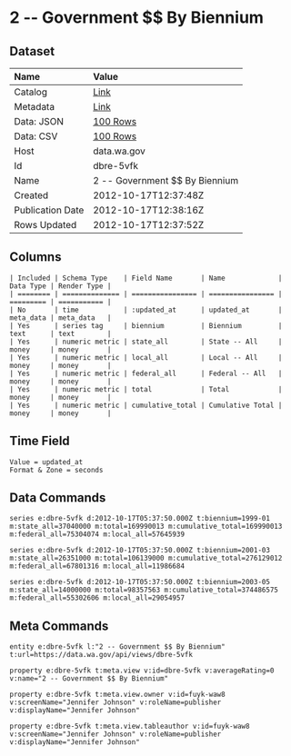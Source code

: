 # 2 -- Government $$ By Biennium

## Dataset

| Name | Value |
| :--- | :---- |
| Catalog | [Link](https://catalog.data.gov/dataset/2-government-by-biennium-9914b) |
| Metadata | [Link](https://data.wa.gov/api/views/dbre-5vfk) |
| Data: JSON | [100 Rows](https://data.wa.gov/api/views/dbre-5vfk/rows.json?max_rows=100) |
| Data: CSV | [100 Rows](https://data.wa.gov/api/views/dbre-5vfk/rows.csv?max_rows=100) |
| Host | data.wa.gov |
| Id | dbre-5vfk |
| Name | 2 -- Government $$ By Biennium |
| Created | 2012-10-17T12:37:48Z |
| Publication Date | 2012-10-17T12:38:16Z |
| Rows Updated | 2012-10-17T12:37:52Z |

## Columns

```ls
| Included | Schema Type    | Field Name       | Name             | Data Type | Render Type |
| ======== | ============== | ================ | ================ | ========= | =========== |
| No       | time           | :updated_at      | updated_at       | meta_data | meta_data   |
| Yes      | series tag     | biennium         | Biennium         | text      | text        |
| Yes      | numeric metric | state_all        | State -- All     | money     | money       |
| Yes      | numeric metric | local_all        | Local -- All     | money     | money       |
| Yes      | numeric metric | federal_all      | Federal -- All   | money     | money       |
| Yes      | numeric metric | total            | Total            | money     | money       |
| Yes      | numeric metric | cumulative_total | Cumulative Total | money     | money       |
```

## Time Field

```ls
Value = updated_at
Format & Zone = seconds
```

## Data Commands

```ls
series e:dbre-5vfk d:2012-10-17T05:37:50.000Z t:biennium=1999-01 m:state_all=37040000 m:total=169990013 m:cumulative_total=169990013 m:federal_all=75304074 m:local_all=57645939

series e:dbre-5vfk d:2012-10-17T05:37:50.000Z t:biennium=2001-03 m:state_all=26351000 m:total=106139000 m:cumulative_total=276129012 m:federal_all=67801316 m:local_all=11986684

series e:dbre-5vfk d:2012-10-17T05:37:50.000Z t:biennium=2003-05 m:state_all=14000000 m:total=98357563 m:cumulative_total=374486575 m:federal_all=55302606 m:local_all=29054957
```

## Meta Commands

```ls
entity e:dbre-5vfk l:"2 -- Government $$ By Biennium" t:url=https://data.wa.gov/api/views/dbre-5vfk

property e:dbre-5vfk t:meta.view v:id=dbre-5vfk v:averageRating=0 v:name="2 -- Government $$ By Biennium"

property e:dbre-5vfk t:meta.view.owner v:id=fuyk-waw8 v:screenName="Jennifer Johnson" v:roleName=publisher v:displayName="Jennifer Johnson"

property e:dbre-5vfk t:meta.view.tableauthor v:id=fuyk-waw8 v:screenName="Jennifer Johnson" v:roleName=publisher v:displayName="Jennifer Johnson"
```